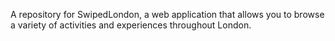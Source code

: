 A repository for SwipedLondon, a web application that allows you to browse a variety of activities and experiences throughout London.